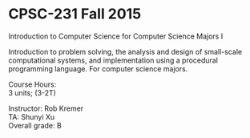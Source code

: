 # CPSC-231 Fall 2015  
Introduction to Computer Science for Computer Science Majors I  

Introduction to problem solving, the analysis and design of small-scale computational systems, and implementation using a procedural programming language. For computer science majors.  

Course Hours:  
3 units; (3-2T)  

Instructor: Rob Kremer  
TA: Shunyi Xu  
Overall grade: B  

